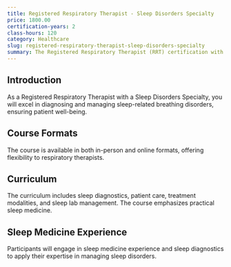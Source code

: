```yaml
---
title: Registered Respiratory Therapist - Sleep Disorders Specialty
price: 1800.00
certification-years: 2
class-hours: 120
category: Healthcare
slug: registered-respiratory-therapist-sleep-disorders-specialty
summary: The Registered Respiratory Therapist (RRT) certification with a Sleep Disorders Specialty is designed for respiratory therapists specializing in sleep medicine. This comprehensive course covers sleep diagnostics, patient care, and treatment modalities. It equips candidates with the skills needed to diagnose and manage sleep-related breathing disorders.
---
```


## Introduction

As a Registered Respiratory Therapist with a Sleep Disorders Specialty, you will excel in diagnosing and managing sleep-related breathing disorders, ensuring patient well-being.

## Course Formats

The course is available in both in-person and online formats, offering flexibility to respiratory therapists.

## Curriculum

The curriculum includes sleep diagnostics, patient care, treatment modalities, and sleep lab management. The course emphasizes practical sleep medicine.

## Sleep Medicine Experience

Participants will engage in sleep medicine experience and sleep diagnostics to apply their expertise in managing sleep disorders.

